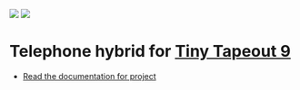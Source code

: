 ![](../../workflows/gds/badge.svg) ![](../../workflows/docs/badge.svg)

# Telephone hybrid for [Tiny Tapeout 9](https://tinytapeout.com)

- [Read the documentation for project](docs/info.md)
